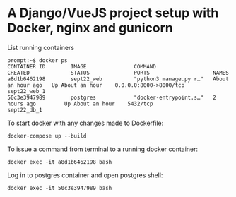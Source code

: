 # A Django/VueJS project setup with Docker, nginx and gunicorn

List running containers

```
prompt:~$ docker ps
CONTAINER ID        IMAGE               COMMAND                  CREATED             STATUS              PORTS                    NAMES
a8d1b6462198        sept22_web          "python3 manage.py r…"   About an hour ago   Up About an hour    0.0.0.0:8000->8000/tcp   sept22_web_1
50c3e3947989        postgres            "docker-entrypoint.s…"   2 hours ago         Up About an hour    5432/tcp                 sept22_db_1
```

To start docker with any changes made to Dockerfile:

```
docker-compose up --build
```

To issue a command from terminal to a running docker container:

```
docker exec -it a8d1b6462198 bash
```

Log in to postgres container and open postgres shell:

```
docker exec -it 50c3e3947989 bash
```

